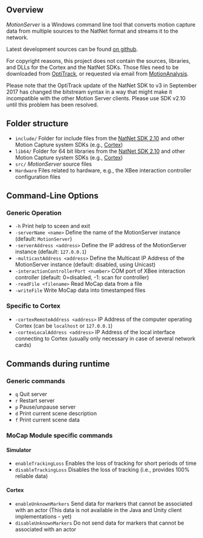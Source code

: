 ## Overview

_MotionServer_ is a Windows command line tool 
that converts motion capture data from multiple sources to the NatNet format
and streams it to the network.

Latest development sources can be found [on github](https://github.com/stefanmarks/MotionServer).

For copyright reasons, this project does not contain the sources, libraries, and DLLs for the Cortex and the NatNet SDKs.
Those files need to be downloaded from [OptiTrack](http://www.optitrack.com/products/natnet-sdk/),
or requested via email from [MotionAnalysis](https://www.motionanalysis.com/support/).

Please note that the OptiTrack update of the NatNet SDK to v3 in September 2017 has changed the bitstream syntax in a way that might make it incompatible with the other Motion Server clients. Please use SDK v2.10 until this problem has been resolved.


## Folder structure

* `include/`  Folder for include files from the [NatNet SDK 2.10](http://www.optitrack.com/products/natnet-sdk/) 
              and other Motion Capture system SDKs (e.g., [Cortex](http://www.motionanalysis.com/html/industrial/cortex.html))
* `lib64/`    Folder for 64 bit libraries from the [NatNet SDK 2.10](http://www.optitrack.com/products/natnet-sdk/) 
              and other Motion Capture system SDKs (e.g., [Cortex](http://www.motionanalysis.com/html/industrial/cortex.html))
* `src/`      _MotionServer_ source files
* `Hardware`  Files related to hardware, e.g., the XBee interaction controller configuration files


## Command-Line Options

### Generic Operation
* `-h`                                   Print help to sceen and exit
* `-serverName <name>`                   Define the name of the MotionServer instance (default: `MotionServer`)
* `-serverAddress <address>`             Define the IP address of the MotionServer instance (default: `127.0.0.1`)
* `-multicastAddress <address>`          Define the Multicast IP Address of the MotionServer instance (default: disabled, using Unicast)
* `-interactionControllerPort <number>`  COM port of XBee interaction controller (default: 0=disabled, -1: scan for controller)
* `-readFile <filename>`                 Read MoCap data from a file
* `-writeFile`                           Write MoCap data into timestamped files

### Specific to Cortex
* `-cortexRemoteAddress <address>`  IP Address of the computer operating Cortex (can be `localhost` or `127.0.0.1`)
* `-cortexLocalAddress <address>`   IP Address of the local interface connecting to Cortex (usually only necessary in case of several network cards)

<!-- ### Examples
* `MotionServer.exe -serverAddress 127.0.0.1`
-->

## Commands during runtime

### Generic commands
* `q`  Quit server
* `r`  Restart server
* `p`  Pause/unpause server
* `d`  Print current scene description
* `f`  Print current scene data

### MoCap Module specific commands

#### Simulator
* `enableTrackingLoss`     Enables the loss of tracking for short periods of time
* `disableTrackingLoss`    Disables the loss of tracking (i.e., provides 100% reliable data)

#### Cortex
* `enableUnknownMarkers`   Send data for markers that cannot be associated with an actor (This data is not available in the Java and Unity client implementations - yet)
* `disableUnknownMarkers`  Do not send data for markers that cannot be associated with an actor



